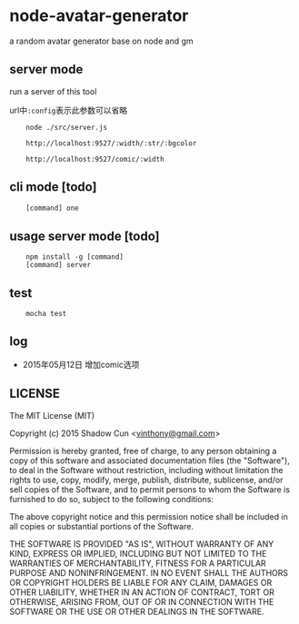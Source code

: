 # node-avatar-generator
a random avatar generator base on node and gm

## server mode

run a server of this tool

url中`:config`表示此参数可以省略

```
	node ./src/server.js
```

```
	http://localhost:9527/:width/:str/:bgcolor
```

```
	http://localhost:9527/comic/:width
```

## cli mode [todo]

```javascript
	[command] one
```


## usage server mode [todo]

```
	npm install -g [command]
	[command] server
```

## test

```
	mocha test
```

## log

- 2015年05月12日 增加comic选项

## LICENSE

The MIT License (MIT)

Copyright (c) 2015 Shadow Cun <[vinthony@gmail.com](vinthony@gmail.com)>

Permission is hereby granted, free of charge, to any person obtaining a copy
of this software and associated documentation files (the "Software"), to deal
in the Software without restriction, including without limitation the rights
to use, copy, modify, merge, publish, distribute, sublicense, and/or sell
copies of the Software, and to permit persons to whom the Software is
furnished to do so, subject to the following conditions:

The above copyright notice and this permission notice shall be included in all
copies or substantial portions of the Software.

THE SOFTWARE IS PROVIDED "AS IS", WITHOUT WARRANTY OF ANY KIND, EXPRESS OR
IMPLIED, INCLUDING BUT NOT LIMITED TO THE WARRANTIES OF MERCHANTABILITY,
FITNESS FOR A PARTICULAR PURPOSE AND NONINFRINGEMENT. IN NO EVENT SHALL THE
AUTHORS OR COPYRIGHT HOLDERS BE LIABLE FOR ANY CLAIM, DAMAGES OR OTHER
LIABILITY, WHETHER IN AN ACTION OF CONTRACT, TORT OR OTHERWISE, ARISING FROM,
OUT OF OR IN CONNECTION WITH THE SOFTWARE OR THE USE OR OTHER DEALINGS IN THE
SOFTWARE.

